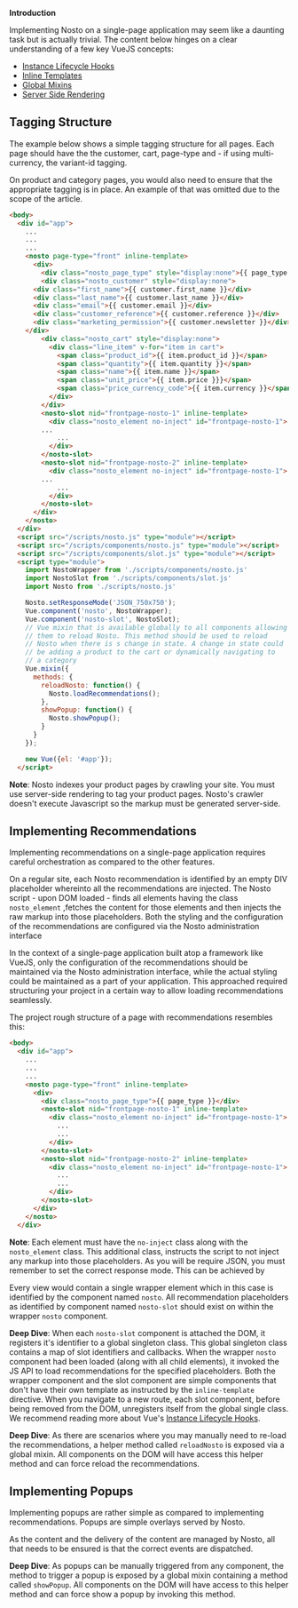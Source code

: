 **Introduction**

Implementing Nosto on a single-page application may seem like a daunting task but is actually trivial. The content below hinges on a clear understanding of a few key VueJS concepts:

* [Instance Lifecycle Hooks](https://vuejs.org/v2/guide/instance.html#Instance-Lifecycle-Hooks)
* [Inline Templates](https://vuejs.org/v2/guide/components-edge-cases.html#Inline-Templates)
* [Global Mixins](https://vuejs.org/v2/guide/mixins.html#Global-Mixin)
* [Server Side Rendering](https://vuejs.org/v2/guide/ssr.html)



## Tagging Structure

The example below shows a simple tagging structure for all pages. Each page should have the the customer, cart, page-type and - if using multi-currency, the variant-id tagging.

On product and category pages, you would also need to ensure that the appropriate tagging is in place. An example of that was omitted due to the scope of the article.

```html
<body>
  <div id="app">
    ...
    ...
    ...
    <nosto page-type="front" inline-template>
      <div>
        <div class="nosto_page_type" style="display:none">{{ page_type }}</div>
        <div class="nosto_customer" style="display:none">
	  <div class="first_name">{{ customer.first_name }}</div>
  	  <div class="last_name">{{ customer.last_name }}</div>
	  <div class="email">{{ customer.email }}</div>
	  <div class="customer_reference">{{ customer.reference }}</div>
	  <div class="marketing_permission">{{ customer.newsletter }}</div>
	</div>
        <div class="nosto_cart" style="display:none">
          <div class="line_item" v-for="item in cart">
            <span class="product_id">{{ item.product_id }}</span>
            <span class="quantity">{{ item.quantity }}</span>
            <span class="name">{{ item.name }}</span>
            <span class="unit_price">{{ item.price }}}</span>
            <span class="price_currency_code">{{ item.currency }}</span>
          </div>
        </div>
        <nosto-slot nid="frontpage-nosto-1" inline-template>
          <div class="nosto_element no-inject" id="frontpage-nosto-1">
	    ...
            ...
          </div>
        </nosto-slot>
        <nosto-slot nid="frontpage-nosto-2" inline-template>
          <div class="nosto_element no-inject" id="frontpage-nosto-1">
	    ...
            ...
          </div>
        </nosto-slot>
      </div>
    </nosto>
  </div>
  <script src="/scripts/nosto.js" type="module"></script>
  <script src="/scripts/components/nosto.js" type="module"></script>
  <script src="/scripts/components/slot.js" type="module"></script>
  <script type="module">
    import NostoWrapper from './scripts/components/nosto.js'
    import NostoSlot from './scripts/components/slot.js'
    import Nosto from './scripts/nosto.js'

    Nosto.setResponseMode('JSON_750x750');
    Vue.component('nosto', NostoWrapper);
    Vue.component('nosto-slot', NostoSlot);
    // Vue mixin that is available globally to all components allowing
    // them to reload Nosto. This method should be used to reload
    // Nosto when there is s change in state. A change in state could
    // be adding a product to the cart or dynamically navigating to
    // a category
    Vue.mixin({
      methods: {
        reloadNosto: function() {
          Nosto.loadRecommendations();
        },
        showPopup: function() {
          Nosto.showPopup();
        }
      }
    });

    new Vue({el: '#app'});
  </script>
```



**Note**: Nosto indexes your product pages by crawling your site. You must use server-side rendering to tag your product pages. Nosto's crawler doesn't execute Javascript so the markup must be generated server-side.



## Implementing Recommendations

Implementing recommendations on a single-page application requires careful orchestration as compared to the other features.

On a regular site, each Nosto recommendation is identified by an empty DIV placeholder whereinto all the recommendations are injected. The Nosto script - upon DOM loaded - finds all elements having the class `nosto_element` ,fetches the content for those elements and then injects the raw markup into those placeholders. Both the styling and the configuration of the recommendations are configured via the Nosto administration interface

In the context of a single-page application built atop a framework like VueJS, only the configuration of the recommendations should be maintained via the Nosto administration interface, while the actual styling could be maintained as a part of your application. This approached required structuring your project in a certain way to allow loading recommendations seamlessly.

The project rough structure of a page with recommendations resembles this:

```html
<body>
  <div id="app">
    ...
    ...
    ...
    <nosto page-type="front" inline-template>
      <div>
        <div class="nosto_page_type">{{ page_type }}</div>
        <nosto-slot nid="frontpage-nosto-1" inline-template>
          <div class="nosto_element no-inject" id="frontpage-nosto-1">
			...
            ...
          </div>
        </nosto-slot>
        <nosto-slot nid="frontpage-nosto-2" inline-template>
          <div class="nosto_element no-inject" id="frontpage-nosto-1">
			...
            ...
          </div>
        </nosto-slot>
      </div>
    </nosto>
  </div>
```



**Note**: Each element must have the `no-inject` class along with the `nosto_element` class. This additional class, instructs the script to not inject any markup into those placeholders. As you will be require JSON, you must remember to set the correct response mode. This can be achieved by 

Every view would contain a single wrapper element which in this case is identified by the component named `nosto`. All recommendation placeholders as identified by component named `nosto-slot` should exist on within the wrapper `nosto` component.

**Deep Dive**: When each `nosto-slot` component is attached the DOM, it registers it's identifier to a global singleton class. This global singleton class contains a map of slot identifiers and callbacks. When the wrapper `nosto` component had been loaded (along with all child elements), it invoked the JS API to load recommendations for the specified placeholders. Both the wrapper component and the slot component are simple components that don't have their own template as instructed by the `inline-template` directive. When you navigate to a new route, each slot component, before being removed from the DOM, unregisters itself from the global single class. We recommend reading more about Vue's [Instance Lifecycle Hooks](https://vuejs.org/v2/guide/instance.html#Instance-Lifecycle-Hooks).

**Deep Dive**: As there are scenarios where you may manually need to re-load the recommendations, a helper method called `reloadNosto` is exposed via a global mixin. All components on the DOM will have access this helper method and can force reload the recommendations.



## Implementing Popups

Implementing popups are rather simple as compared to implementing recommendations. Popups are simple overlays served by Nosto.

As the content and the delivery of the content are managed by Nosto, all that needs to be ensured is that the correct events are dispatched.

**Deep Dive**: As popups can be manually triggered from any component, the method to trigger a popup is exposed by a global mixin containing a method called `showPopup`. All components on the DOM will have access to this helper method and can force show a popup by invoking this method.